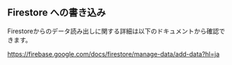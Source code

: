 ## Firestore への書き込み

Firestoreからのデータ読み出しに関する詳細は以下のドキュメントから確認できます。

https://firebase.google.com/docs/firestore/manage-data/add-data?hl=ja

## 
